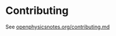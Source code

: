 # Contributing

See [openphysicsnotes.org/contributing.md](http://openphysicsnotes.org/contributing.md)

<!-- TODO change with https when available -->
